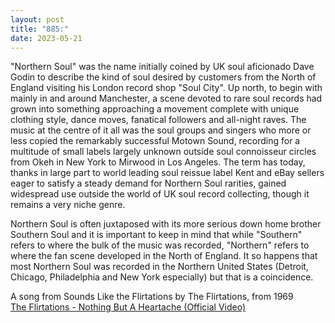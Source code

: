 ```yaml
---
layout: post
title: "885:"
date: 2023-05-21
---
```


"Northern Soul" was the name initially coined by UK soul aficionado Dave Godin to describe the kind of soul desired by customers from the North of England visiting his London record shop "Soul City". Up north, to begin with mainly in and around Manchester, a scene devoted to rare soul records had grown into something approaching a movement complete with unique clothing style, dance moves, fanatical followers and all-night raves. The music at the centre of it all was the soul groups and singers who more or less copied the remarkably successful Motown Sound, recording for a multitude of small labels largely unknown outside soul connoisseur circles from Okeh in New York to Mirwood in Los Angeles. The term has today, thanks in large part to world leading soul reissue label Kent and eBay sellers eager to satisfy a steady demand for Northern Soul rarities, gained widespread use outside the world of UK soul record collecting, though it remains a very niche genre.

Northern Soul is often juxtaposed with its more serious down home brother Southern Soul and it is important to keep in mind that while "Southern" refers to where the bulk of the music was recorded, "Northern" refers to where the fan scene developed in the North of England. It so happens that most Northern Soul was recorded in the Northern United States (Detroit, Chicago, Philadelphia and New York especially) but that is a coincidence.

A song from Sounds Like the Flirtations by The Flirtations, from 1969  
[The Flirtations \- Nothing But A Heartache (Official Video)](https://youtu.be/UJHSyTYhHRY)
